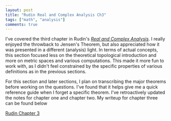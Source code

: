 ```yaml
---
layout: post
title: "Rudin Real and Complex Analysis Ch3"
tags: ["math", "analysis"]
comments: true
---
```


I've covered the third chapter in Rudin's [*Real and Complex Analysis*](https://www.mheducation.com/highered/product/real-complex-analysis-rudin/M0070542341.html). I really enjoyed the throwback to Jensen's Theorem, but also appreciated how it was presented in a different (analysis) light. In terms of actual concepts, this section focused less on the theoretical topological introduction and more on metric spaces and various computations. This made it more fun to work with, as I didn't feel constrained by the specific properties of various definitions as in the previous sections. 

For this section and later sections, I plan on transcribing the major theorems before working on the questions. I've found that it helps give me a quick reference guide when I forget a specific theorem. I've retroactively updated the notes for chapter one and chapter two. My writeup for chapter three can be found below

[Rudin Chapter 3](../pdfs/rudin_rc_analysis/Rudin_Ch3.pdf)